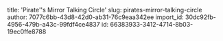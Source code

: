 title: 'Pirate''s Mirror Talking Circle'
slug: pirates-mirror-talking-circle
author: 7077c6bb-43d8-42d0-ab31-76c9eaa342ee
import_id: 30dc92fb-4956-479b-a43c-99fdf4ce4837
id: 66383933-3412-4714-8b03-19ec0ffe8788
